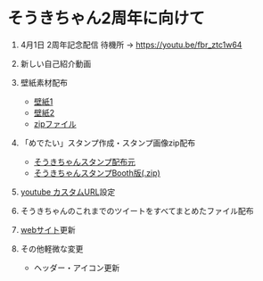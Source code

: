 # そうきちゃん2周年に向けて

1. 4月1日 2周年記念配信
   待機所 -> https://youtu.be/fbr_ztc1w64

1. 新しい自己紹介動画

1. 壁紙素材配布
   - [壁紙1](https://www.pixiv.net/artworks/88681020)
   - [壁紙2](https://www.pixiv.net/artworks/88681160)
   - [zipファイル](https://tamayura-souki.booth.pm/items/2844281)

1. 「めでたい」スタンプ作成・スタンプ画像zip配布
   - [そうきちゃんスタンプ配布元](https://tamayura-web.netlify.app/content/Stamps)
   - [そうきちゃんスタンプBooth版(.zip)](https://tamayura-souki.booth.pm/items/2845876)

1. [youtube カスタムURL](https://www.youtube.com/c/tamayurasouki)設定

1. そうきちゃんのこれまでのツイートをすべてまとめたファイル配布

1. [webサイト](https://tamayura-web.netlify.app/)更新

1. その他軽微な変更
   - ヘッダー・アイコン更新